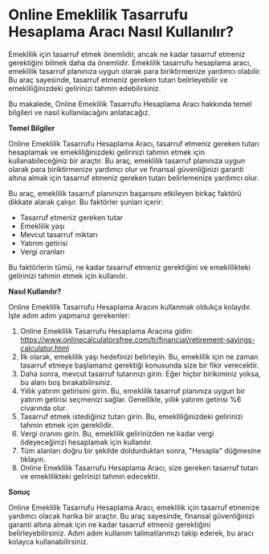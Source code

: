 Online Emeklilik Tasarrufu Hesaplama Aracı Nasıl Kullanılır?
============================================================

Emeklilik için tasarruf etmek önemlidir, ancak ne kadar tasarruf etmeniz gerektiğini bilmek daha da önemlidir. Emeklilik tasarrufu hesaplama aracı, emeklilik tasarruf planınıza uygun olarak para biriktirmenize yardımcı olabilir. Bu araç sayesinde, tasarruf etmeniz gereken tutarı belirleyebilir ve emekliliğinizdeki gelirinizi tahmin edebilirsiniz.

Bu makalede, Online Emeklilik Tasarrufu Hesaplama Aracı hakkında temel bilgileri ve nasıl kullanılacağını anlatacağız.

**Temel Bilgiler**

Online Emeklilik Tasarrufu Hesaplama Aracı, tasarruf etmeniz gereken tutarı hesaplamak ve emekliliğinizdeki gelirinizi tahmin etmek için kullanabileceğiniz bir araçtır. Bu araç, emeklilik tasarruf planınıza uygun olarak para biriktirmenize yardımcı olur ve finansal güvenliğinizi garanti altına almak için tasarruf etmeniz gereken tutarı belirlemenize yardımcı olur.

Bu araç, emeklilik tasarruf planınızın başarısını etkileyen birkaç faktörü dikkate alarak çalışır. Bu faktörler şunları içerir:

- Tasarruf etmeniz gereken tutar
- Emeklilik yaşı
- Mevcut tasarruf miktarı
- Yatırım getirisi
- Vergi oranları

Bu faktörlerin tümü, ne kadar tasarruf etmeniz gerektiğini ve emeklilikteki gelirinizi tahmin etmek için kullanılır.

**Nasıl Kullanılır?**

Online Emeklilik Tasarrufu Hesaplama Aracını kullanmak oldukça kolaydır. İşte adım adım yapmanız gerekenler:

1. Online Emeklilik Tasarrufu Hesaplama Aracına gidin: <https://www.onlinecalculatorsfree.com/tr/financial/retirement-savings-calculator.html>
2. İlk olarak, emeklilik yaşı hedefinizi belirleyin. Bu, emeklilik için ne zaman tasarruf etmeye başlamanız gerektiği konusunda size bir fikir verecektir.
3. Daha sonra, mevcut tasarruf tutarınızı girin. Eğer hiçbir birikiminiz yoksa, bu alanı boş bırakabilirsiniz.
4. Yıllık yatırım getirisini girin. Bu, emeklilik tasarruf planınıza uygun bir yatırım getirisi seçmenizi sağlar. Genellikle, yıllık yatırım getirisi %6 civarında olur.
5. Tasarruf etmek istediğiniz tutarı girin. Bu, emekliliğinizdeki gelirinizi tahmin etmek için gereklidir.
6. Vergi oranını girin. Bu, emeklilik gelirinizden ne kadar vergi ödeyeceğinizi hesaplamak için kullanılır.
7. Tüm alanları doğru bir şekilde doldurduktan sonra, "Hesapla" düğmesine tıklayın.
8. Online Emeklilik Tasarrufu Hesaplama Aracı, size gereken tasarruf tutarı ve emeklilikteki gelirinizi tahmin edecektir.

**Sonuç**

Online Emeklilik Tasarrufu Hesaplama Aracı, emeklilik için tasarruf etmenize yardımcı olacak harika bir araçtır. Bu araç sayesinde, finansal güvenliğinizi garanti altına almak için ne kadar tasarruf etmeniz gerektiğini belirleyebilirsiniz. Adım adım kullanım talimatlarımızı takip ederek, bu aracı kolayca kullanabilirsiniz.